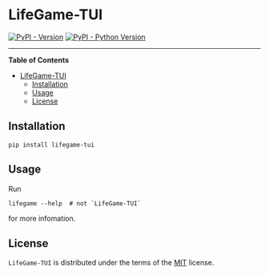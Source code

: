 # LifeGame-TUI

[![PyPI - Version](https://img.shields.io/pypi/v/lifegame-tui.svg)](https://pypi.org/project/lifegame-tui)
[![PyPI - Python Version](https://img.shields.io/pypi/pyversions/lifegame-tui.svg)](https://pypi.org/project/lifegame-tui)

-----

**Table of Contents**

- [LifeGame-TUI](#lifegame-tui)
  - [Installation](#installation)
  - [Usage](#usage)
  - [License](#license)

## Installation

```console
pip install lifegame-tui
```

## Usage

Run

```console
lifegame --help  # not `LifeGame-TUI`
```

for more infomation.

## License

`LifeGame-TUI` is distributed under the terms of the [MIT](https://spdx.org/licenses/MIT.html) license.

